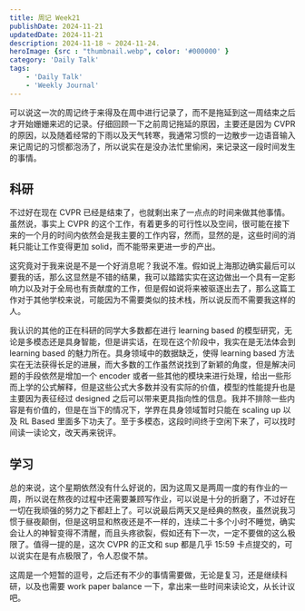 ```yaml
---
title: 周记 Week21
publishDate: 2024-11-21
updatedDate: 2024-11-21
description: 2024-11-18 ~ 2024-11-24.
heroImage: {src : "thumbnail.webp", color: '#000000' }
category: 'Daily Talk'
tags:
    - 'Daily Talk'
    - 'Weekly Journal'
---
```


可以说这一次的周记终于来得及在周中进行记录了，而不是拖延到这一周结束之后才开始姗姗来迟的记录。仔细回顾一下之前周记拖延的原因，主要还是因为 CVPR 的原因，以及随着经常的下雨以及天气转寒，我通常习惯的一边散步一边语音输入来记周记的习惯都泡汤了，所以说实在是没办法忙里偷闲，来记录这一段时间发生的事情。

## 科研

不过好在现在 CVPR 已经是结束了，也就剩出来了一点点的时间来做其他事情。虽然说，事实上 CVPR 的这个工作，有着更多的可行性以及空间，很可能在接下来的一个月的时间内依然会是我主要的工作内容，然而，显然的是，这些时间的消耗只能让工作变得更加 solid，而不能带来更进一步的产出。

这究竟对于我来说是不是一个好消息呢？我说不准。假如说上海那边确实最后可以要我的话，那么这显然是不错的结果，我可以踏踏实实在这边做出一个具有一定影响力以及对于全局也有贡献度的工作，但是假如说将来被驱逐出去了，那么这篇工作对于其他学校来说，可能因为不需要类似的技术栈，所以说反而不需要我这样的人。

我认识的其他的正在科研的同学大多数都在进行 learning based 的模型研究，无论是多模态还是具身智能，但是讲实话，在现在这个阶段中，我实在是无法体会到 learning based 的魅力所在。具身领域中的数据缺乏，使得 learning based 方法实在无法获得长足的进展，而大多数的工作虽然说找到了新颖的角度，但是解决问题的手段依然是增加一个 encoder 或者一些其他的模块来进行处理，给出一些形而上学的公式解释，但是这些公式大多数并没有实际的价值，模型的性能提升也是主要因为表征经过 designed 之后可以带来更具指向性的信息。我并不排除一些内容是有价值的，但是在当下的情况下，学界在具身领域暂时只能在 scaling up 以及 RL Based 里面多下功夫了。至于多模态，这段时间终于空闲下来了，可以找时间读一读论文，改天再来锐评。

## 学习

总的来说，这个星期依然没有什么好说的，因为这周又是两周一度的有作业的一周，所以说在熬夜的过程中还需要兼顾写作业，可以说是十分的折磨了，不过好在一切在我顽强的努力之下都赶上了。可以说最后两天又是经典的熬夜，虽然说我习惯于昼夜颠倒，但是这明显和熬夜还是不一样的，连续二十多个小时不睡觉，确实会让人的神智变得不清醒，而且头疼欲裂，假如还有下一次，一定不要做的这么极限了。值得一提的是，这次 CVPR 的正文和 sup 都是几乎 15:59 卡点提交的，可以说实在是有点极限了，令人忍俊不禁。

这周是一个短暂的逗号，之后还有不少的事情需要做，无论是复习，还是继续科研，以及也需要 work paper balance 一下，拿出来一些时间来读论文，从长计议吧。